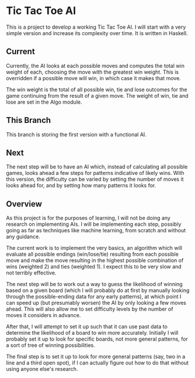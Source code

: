 # Tic Tac Toe AI
This is a project to develop a working Tic Tac Toe AI.  I will start with a very simple version and increase its complexity over time.  It is written in Haskell.

## Current
Currently, the AI looks at each possible moves and computes the total win weight of each, choosing the move with the greatest win weight.  This is overridden if a possible move will win, in which case it makes that move.

The win weight is the total of all possible win, tie and lose outcomes for the game continuing from the result of a given move.  The weight of win, tie and lose are set in the Algo module.

## This Branch
This branch is storing the first version with a functional AI.

## Next
The next step will be to have an AI which, instead of calculating all possible games, looks ahead a few steps for patterns indicative of likely wins.  With this version, the difficulty can be varied by setting the number of moves it looks ahead for, and by setting how many patterns it looks for.

## Overview

As this project is for the purposes of learning, I will not be doing any research on implementing AIs.  I will be implementing each step, possibly going as far as techniques like machine learning, from scratch and without any guidance.

The current work is to implement the very basics, an algorithm which will evaluate all possible endings (win/lose/tie) resulting from each possible move and make the move resulting in the highest possible combination of wins (weighted 2) and ties (weighted 1).  I expect this to be very slow and not terribly effective.

The next step will be to work out a way to guess the likelihood of winning based on a given board (which I will probably do at first by manually looking through the possible-ending data for any early patterns), at which point I can speed up (but presumably worsen) the AI by only looking a few moves ahead.  This will also allow me to set difficulty levels by the number of moves it considers in advance.

After that, I will attempt to set it up such that it can use past data to determine the likelihood of a board to win more accurately.  Initially I will probably set it up to look for specific boards, not more general patterns, for a sort of tree of winning possibilities.

The final step is to set it up to look for more general patterns (say, two in a line and a third open spot), if I can actually figure out how to do that without using anyone else's research.
